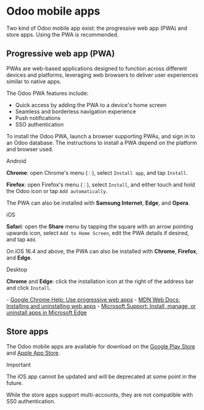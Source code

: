 # Odoo mobile apps

Two kind of Odoo mobile app exist: the progressive web app (PWA) and
store apps. Using the PWA is recommended.

## Progressive web app (PWA)

PWAs are web-based applications designed to function across different
devices and platforms, leveraging web browsers to deliver user
experiences similar to native apps.

The Odoo PWA features include:

- Quick access by adding the PWA to a device's home screen
- Seamless and borderless navigation experience
- Push notifications
- SSO authentication

To install the Odoo PWA, launch a browser supporting PWAs, and sign in
to an Odoo database. The instructions to install a PWA depend on the
platform and browser used.

<div class="tabs">

<div class="tab">

Android

**Chrome**: open Chrome's menu (`⋮`), select `Install app`, and tap
`Install`.

**Firefox**: open Firefox's menu (`⋮`), select `Install`, and either
touch and hold the Odoo icon or tap `Add automatically`.

The PWA can also be installed with **Samsung Internet**, **Edge**, and
**Opera**.

</div>

<div class="tab">

iOS

**Safari**: open the **Share** menu by tapping the square with an arrow
pointing upwards icon, select `Add to Home Screen`, edit the PWA details
if desired, and tap `Add`.

On iOS 16.4 and above, the PWA can also be installed with **Chrome**,
**Firefox**, and **Edge**.

</div>

<div class="tab">

Desktop

**Chrome** and **Edge**: click the installation icon at the right of the
address bar and click `Install`.

</div>

</div>

<div class="seealso">

\- [Google Chrome Help: Use progressive web
apps](https://support.google.com/chrome/answer/9658361) - [MDN Web Docs:
Installing and uninstalling web
apps](https://developer.mozilla.org/en-US/docs/Web/Progressive_web_apps/Guides/Installing) -
[Microsoft Support: Install, manage, or uninstall apps in Microsoft
Edge](https://support.microsoft.com/en-us/topic/install-manage-or-uninstall-apps-in-microsoft-edge-0c156575-a94a-45e4-a54f-3a84846f6113)

</div>

## Store apps

The Odoo mobile apps are available for download on the [Google Play
Store](https://play.google.com/store/apps/details?id=com.odoo.mobile)
and [Apple App Store](https://apps.apple.com/app/odoo/id1272543640).

> [!IMPORTANT]
> The iOS app cannot be updated and will be deprecated at some point in
> the future.

While the store apps support multi-accounts, they are not compatible
with SS0 authentication.
